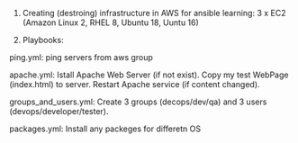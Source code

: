 
1) Creating (destroing) infrastructure in AWS for ansible learning:
    3 x EC2 (Amazon Linux 2, RHEL 8, Ubuntu 18, Uuntu 16)

2) Playbooks:

  ping.yml:
    ping servers from aws group

  apache.yml:
    Istall Apache Web Server (if not exist).
    Copy my test WebPage (index.html)  to server.
    Restart Apache service (if content changed).
    
  groups_and_users.yml:
    Create 3 groups (decops/dev/qa) and 3 users (devops/developer/tester).
    
  packages.yml:
    Install any packeges for differetn OS
